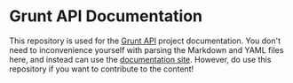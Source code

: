 # Grunt API Documentation

This repository is used for the [Grunt API](https://gruntapi.com) project documentation. You don't need to inconvenience yourself with parsing the Markdown and YAML files here, and instead can use the [documentation site](https://docs.gruntapi.com). However, do use this repository if you want to contribute to the content!


